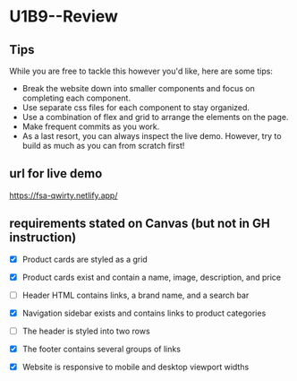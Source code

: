 # U1B9--Review


## Tips
While you are free to tackle this however you'd like, here are some tips:

- Break the website down into smaller components and focus on completing each component.
- Use separate css files for each component to stay organized.
- Use a combination of flex and grid to arrange the elements on the page.
- Make frequent commits as you work.
- As a last resort, you can always inspect the live demo. However, try to build as much as you can from scratch first!


## url for live demo
https://fsa-qwirty.netlify.app/


## requirements stated on Canvas (but not in GH instruction)
 - [X] Product cards are styled as a grid
 - [X] Product cards exist and contain a name, image, description, and price
 - [ ] Header HTML contains links, a brand name, and a search bar
 - [X] Navigation sidebar exists and contains links to product categories
 - [ ] The header is styled into two rows
 - [X] The footer contains several groups of links
 - [X] Website is responsive to mobile and desktop viewport widths


